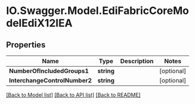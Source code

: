 # IO.Swagger.Model.EdiFabricCoreModelEdiX12IEA
## Properties

Name | Type | Description | Notes
------------ | ------------- | ------------- | -------------
**NumberOfIncludedGroups1** | **string** |  | [optional] 
**InterchangeControlNumber2** | **string** |  | [optional] 

[[Back to Model list]](../README.md#documentation-for-models) [[Back to API list]](../README.md#documentation-for-api-endpoints) [[Back to README]](../README.md)

